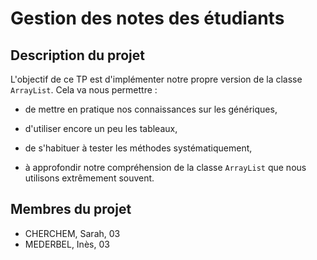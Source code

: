 # Gestion des notes des étudiants

## Description du projet

L'objectif de ce TP est d'implémenter notre propre version de la classe `ArrayList`. Cela va nous permettre :

- de mettre en pratique nos connaissances sur les génériques,

- d'utiliser encore un peu les tableaux,

- de s'habituer à tester les méthodes systématiquement,

- à approfondir notre compréhension de la classe `ArrayList` que nous utilisons extrêmement souvent.
## Membres du projet

- CHERCHEM, Sarah, 03
- MEDERBEL, Inès, 03
